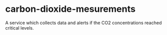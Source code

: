 # carbon-dioxide-mesurements
A service which collects data and alerts if the CO2 concentrations reached critical levels.
